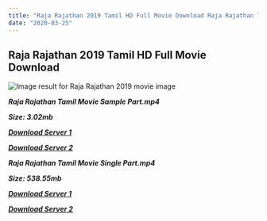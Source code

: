 ```yaml
---
title: "Raja Rajathan 2019 Tamil HD Full Movie Download Raja Rajathan Tamil HD Movie Download"
date: "2020-03-25"
---
```


## Raja Rajathan 2019 Tamil HD Full Movie Download 

![Image result for Raja Rajathan 2019 movie image](https://1.bp.blogspot.com/-ZewDzL6-Yvg/XKZQSkjEQnI/AAAAAAAAAEQ/fT6fB2ncDigeIud8xrNOMTQ2m6ewTYtkQCLcBGAs/w680/a69dc37db2c2d61194d09ecfba26ac57.jpg)

**_Raja Rajathan Tamil Movie Sample Part.mp4_**

**_Size: 3.02mb_**

**_[Download Server 1](http://dl2.tamilsrcg.xyz/load/2019/Raja{dd491190c7c44e72d5bc6265d8d28d52dc406d5dbea1734fee0f652b09d71bf7}20Rajathan/Raja{dd491190c7c44e72d5bc6265d8d28d52dc406d5dbea1734fee0f652b09d71bf7}20Rajathan{dd491190c7c44e72d5bc6265d8d28d52dc406d5dbea1734fee0f652b09d71bf7}20HDRip/Raja{dd491190c7c44e72d5bc6265d8d28d52dc406d5dbea1734fee0f652b09d71bf7}20Rajathan{dd491190c7c44e72d5bc6265d8d28d52dc406d5dbea1734fee0f652b09d71bf7}20704x300/Raja{dd491190c7c44e72d5bc6265d8d28d52dc406d5dbea1734fee0f652b09d71bf7}20Rajathan{dd491190c7c44e72d5bc6265d8d28d52dc406d5dbea1734fee0f652b09d71bf7}20(2019){dd491190c7c44e72d5bc6265d8d28d52dc406d5dbea1734fee0f652b09d71bf7}20HDRip{dd491190c7c44e72d5bc6265d8d28d52dc406d5dbea1734fee0f652b09d71bf7}20Sample{dd491190c7c44e72d5bc6265d8d28d52dc406d5dbea1734fee0f652b09d71bf7}20HD.mp4)_**

**_[Download Server 2](http://dl2.tamilsrcg.xyz/load/2019/Raja{dd491190c7c44e72d5bc6265d8d28d52dc406d5dbea1734fee0f652b09d71bf7}20Rajathan/Raja{dd491190c7c44e72d5bc6265d8d28d52dc406d5dbea1734fee0f652b09d71bf7}20Rajathan{dd491190c7c44e72d5bc6265d8d28d52dc406d5dbea1734fee0f652b09d71bf7}20HDRip/Raja{dd491190c7c44e72d5bc6265d8d28d52dc406d5dbea1734fee0f652b09d71bf7}20Rajathan{dd491190c7c44e72d5bc6265d8d28d52dc406d5dbea1734fee0f652b09d71bf7}20704x300/Raja{dd491190c7c44e72d5bc6265d8d28d52dc406d5dbea1734fee0f652b09d71bf7}20Rajathan{dd491190c7c44e72d5bc6265d8d28d52dc406d5dbea1734fee0f652b09d71bf7}20(2019){dd491190c7c44e72d5bc6265d8d28d52dc406d5dbea1734fee0f652b09d71bf7}20HDRip{dd491190c7c44e72d5bc6265d8d28d52dc406d5dbea1734fee0f652b09d71bf7}20Sample{dd491190c7c44e72d5bc6265d8d28d52dc406d5dbea1734fee0f652b09d71bf7}20HD.mp4)_**

**_Raja Rajathan Tamil Movie Single Part.mp4_**

**_Size: 538.55mb_**

**_[Download Server 1](http://dl2.tamilsrcg.xyz/load/2019/Raja{dd491190c7c44e72d5bc6265d8d28d52dc406d5dbea1734fee0f652b09d71bf7}20Rajathan/Raja{dd491190c7c44e72d5bc6265d8d28d52dc406d5dbea1734fee0f652b09d71bf7}20Rajathan{dd491190c7c44e72d5bc6265d8d28d52dc406d5dbea1734fee0f652b09d71bf7}20HDRip/Raja{dd491190c7c44e72d5bc6265d8d28d52dc406d5dbea1734fee0f652b09d71bf7}20Rajathan{dd491190c7c44e72d5bc6265d8d28d52dc406d5dbea1734fee0f652b09d71bf7}20704x300/Raja{dd491190c7c44e72d5bc6265d8d28d52dc406d5dbea1734fee0f652b09d71bf7}20Rajathan{dd491190c7c44e72d5bc6265d8d28d52dc406d5dbea1734fee0f652b09d71bf7}20(2019){dd491190c7c44e72d5bc6265d8d28d52dc406d5dbea1734fee0f652b09d71bf7}20HDRip{dd491190c7c44e72d5bc6265d8d28d52dc406d5dbea1734fee0f652b09d71bf7}20HD.mp4)_**

**_[Download Server 2](http://dl2.tamilsrcg.xyz/load/2019/Raja{dd491190c7c44e72d5bc6265d8d28d52dc406d5dbea1734fee0f652b09d71bf7}20Rajathan/Raja{dd491190c7c44e72d5bc6265d8d28d52dc406d5dbea1734fee0f652b09d71bf7}20Rajathan{dd491190c7c44e72d5bc6265d8d28d52dc406d5dbea1734fee0f652b09d71bf7}20HDRip/Raja{dd491190c7c44e72d5bc6265d8d28d52dc406d5dbea1734fee0f652b09d71bf7}20Rajathan{dd491190c7c44e72d5bc6265d8d28d52dc406d5dbea1734fee0f652b09d71bf7}20704x300/Raja{dd491190c7c44e72d5bc6265d8d28d52dc406d5dbea1734fee0f652b09d71bf7}20Rajathan{dd491190c7c44e72d5bc6265d8d28d52dc406d5dbea1734fee0f652b09d71bf7}20(2019){dd491190c7c44e72d5bc6265d8d28d52dc406d5dbea1734fee0f652b09d71bf7}20HDRip{dd491190c7c44e72d5bc6265d8d28d52dc406d5dbea1734fee0f652b09d71bf7}20HD.mp4)_**
